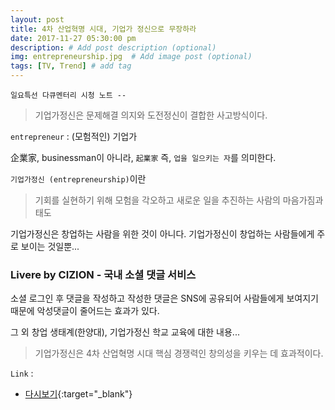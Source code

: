 ```yaml
---
layout: post
title: 4차 산업혁명 시대, 기업가 정신으로 무장하라
date: 2017-11-27 05:30:00 pm
description: # Add post description (optional)
img: entrepreneurship.jpg  # Add image post (optional)
tags: [TV, Trend] # add tag
---
```


`일요특선 다큐멘터리 시청 노트 --`

> 기업가정신은 문제해결 의지와 도전정신이 결합한 사고방식이다.

`entrepreneur` : (모험적인) 기업가

企業家, businessman이 아니라, `起業家` 즉, `업을 일으키는 자`를 의미한다.

`기업가정신 (entrepreneurship)`이란

> 기회를 실현하기 위해 모험을 각오하고 새로운 일을 추진하는 사람의 마음가짐과 태도

기업가정신은 창업하는 사람을 위한 것이 아니다. 기업가정신이 창업하는 사람들에게 주로 보이는 것일뿐...

### Livere by CIZION - 국내 소셜 댓글 서비스
 
소셜 로그인 후 댓글을 작성하고 작성한 댓글은 SNS에 공유되어 사람들에게 보여지기 때문에 악성댓글이 줄어드는 효과가 있다.

그 외 창업 생태계(한양대), 기업가정신 학교 교육에 대한 내용...

> 기업가정신은 4차 산업혁명 시대 핵심 경쟁력인 창의성을 키우는 데 효과적이다.

`Link` : 

* [다시보기](http://allvod.sbs.co.kr/allvod/vodEndPage.do?mdaId=22000253253&btn=free){:target="_blank"}